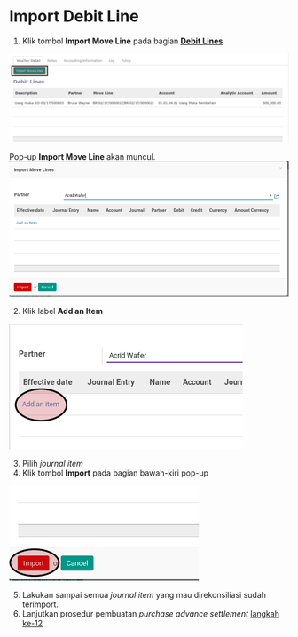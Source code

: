 # Import Debit Line

1. Klik tombol **Import Move Line** pada bagian **[Debit Lines](./penjelasan.md#bagian-debit-line)**

![](../../img/purchase-advance-settlement/tombol-import-move-debit-line.png)

Pop-up **Import Move Line** akan muncul.
![](../../img/purchase-advance-settlement/pop-up-import-move-line.png)

2. Klik label **Add an Item**

![](../../img/purchase-advance-settlement/pop-up-import-move-line-add-item.png)

3. Pilih *journal item*
4. Klik tombol **Import** pada bagian bawah-kiri pop-up

![](../../img/purchase-advance-settlement/pop-up-import-move-line-tombol-import.png)

5. Lakukan sampai semua *journal item* yang mau direkonsiliasi sudah terimport.
6. Lanjutkan prosedur pembuatan *purchase advance settlement* [langkah ke-12](./membuat.md#langkah-12)
